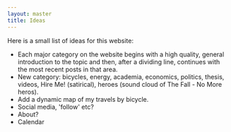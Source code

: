 ```yaml
---
layout: master 
title: Ideas
---
```


Here is a small list of ideas for this website:

- Each major category on the website begins with a high quality, general introduction to the 
topic and then, after a dividing line, continues with the most recent posts in that area. 
- New category: bicycles, energy, academia, economics, politics, thesis, videos, Hire Me! (satirical), 
heroes (sound cloud of The Fall - No More heros).
- Add a dynamic map of my travels by bicycle.
- Social media, 'follow' etc?
- About?
- Calendar
